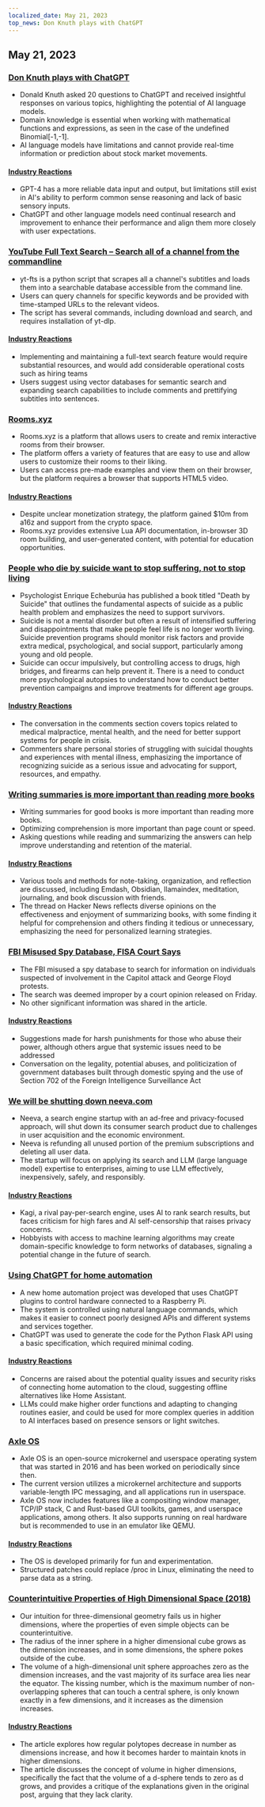 ```yaml
---
localized_date: May 21, 2023
top_news: Don Knuth plays with ChatGPT
---
```




## May 21, 2023

### [Don Knuth plays with ChatGPT](https://cs.stanford.edu/~knuth/chatGPT20.txt)

- Donald Knuth asked 20 questions to ChatGPT and received insightful responses on various topics, highlighting the potential of AI language models.
- Domain knowledge is essential when working with mathematical functions and expressions, as seen in the case of the undefined Binomial[-1,-1].
- AI language models have limitations and cannot provide real-time information or prediction about stock market movements.

#### [Industry Reactions](http://news.ycombinator.com/item?id=36012360)

- GPT-4 has a more reliable data input and output, but limitations still exist in AI's ability to perform common sense reasoning and lack of basic sensory inputs.
- ChatGPT and other language models need continual research and improvement to enhance their performance and align them more closely with user expectations.

### [YouTube Full Text Search – Search all of a channel from the commandline](https://github.com/NotJoeMartinez/yt-fts)

- yt-fts is a python script that scrapes all a channel's subtitles and loads them into a searchable database accessible from the command line.
- Users can query channels for specific keywords and be provided with time-stamped URLs to the relevant videos.
- The script has several commands, including download and search, and requires installation of yt-dlp.

#### [Industry Reactions](http://news.ycombinator.com/item?id=36009774)

- Implementing and maintaining a full-text search feature would require substantial resources, and would add considerable operational costs such as hiring teams
- Users suggest using vector databases for semantic search and expanding search capabilities to include comments and prettifying subtitles into sentences.

### [Rooms.xyz](https://rooms.xyz/)

- Rooms.xyz is a platform that allows users to create and remix interactive rooms from their browser.
- The platform offers a variety of features that are easy to use and allow users to customize their rooms to their liking.
- Users can access pre-made examples and view them on their browser, but the platform requires a browser that supports HTML5 video.

#### [Industry Reactions](http://news.ycombinator.com/item?id=36009430)

- Despite unclear monetization strategy, the platform gained $10m from a16z and support from the crypto space.
- Rooms.xyz provides extensive Lua API documentation, in-browser 3D room building, and user-generated content, with potential for education opportunities.

### [People who die by suicide want to stop suffering, not to stop living](https://english.elpais.com/science-tech/2023-05-20/psychologist-enrique-echeburua-people-who-die-by-suicide-want-to-stop-suffering-not-to-stop-living.html)

- Psychologist Enrique Echeburúa has published a book titled "Death by Suicide" that outlines the fundamental aspects of suicide as a public health problem and emphasizes the need to support survivors.
- Suicide is not a mental disorder but often a result of intensified suffering and disappointments that make people feel life is no longer worth living. Suicide prevention programs should monitor risk factors and provide extra medical, psychological, and social support, particularly among young and old people.
- Suicide can occur impulsively, but controlling access to drugs, high bridges, and firearms can help prevent it. There is a need to conduct more psychological autopsies to understand how to conduct better prevention campaigns and improve treatments for different age groups.

#### [Industry Reactions](http://news.ycombinator.com/item?id=36010975)

- The conversation in the comments section covers topics related to medical malpractice, mental health, and the need for better support systems for people in crisis.
- Commenters share personal stories of struggling with suicidal thoughts and experiences with mental illness, emphasizing the importance of recognizing suicide as a serious issue and advocating for support, resources, and empathy.

### [Writing summaries is more important than reading more books](https://www.andreasfragner.com/writing/writing-summaries)

- Writing summaries for good books is more important than reading more books.
- Optimizing comprehension is more important than page count or speed.
- Asking questions while reading and summarizing the answers can help improve understanding and retention of the material.

#### [Industry Reactions](http://news.ycombinator.com/item?id=36011599)

- Various tools and methods for note-taking, organization, and reflection are discussed, including Emdash, Obsidian, llamaindex, meditation, journaling, and book discussion with friends.
- The thread on Hacker News reflects diverse opinions on the effectiveness and enjoyment of summarizing books, with some finding it helpful for comprehension and others finding it tedious or unnecessary, emphasizing the need for personalized learning strategies.

### [FBI Misused Spy Database, FISA Court Says](https://www.wsj.com/articles/fbi-improperly-searched-spy-database-for-information-on-americans-court-says-2f12bcd)

- The FBI misused a spy database to search for information on individuals suspected of involvement in the Capitol attack and George Floyd protests.
- The search was deemed improper by a court opinion released on Friday.
- No other significant information was shared in the article.

#### [Industry Reactions](http://news.ycombinator.com/item?id=36011550)

- Suggestions made for harsh punishments for those who abuse their power, although others argue that systemic issues need to be addressed
- Conversation on the legality, potential abuses, and politicization of government databases built through domestic spying and the use of Section 702 of the Foreign Intelligence Surveillance Act

### [We will be shutting down neeva.com](https://neeva.com/blog/may-announcement)

- Neeva, a search engine startup with an ad-free and privacy-focused approach, will shut down its consumer search product due to challenges in user acquisition and the economic environment.
- Neeva is refunding all unused portion of the premium subscriptions and deleting all user data.
- The startup will focus on applying its search and LLM (large language model) expertise to enterprises, aiming to use LLM effectively, inexpensively, safely, and responsibly.

#### [Industry Reactions](http://news.ycombinator.com/item?id=36013783)

- Kagi, a rival pay-per-search engine, uses AI to rank search results, but faces criticism for high fares and AI self-censorship that raises privacy concerns.
- Hobbyists with access to machine learning algorithms may create domain-specific knowledge to form networks of databases, signaling a potential change in the future of search.

### [Using ChatGPT for home automation](https://www.atomic14.com/2023/05/14/is-this-the-future-of-home-automation.html)

- A new home automation project was developed that uses ChatGPT plugins to control hardware connected to a Raspberry Pi.
- The system is controlled using natural language commands, which makes it easier to connect poorly designed APIs and different systems and services together.
- ChatGPT was used to generate the code for the Python Flask API using a basic specification, which required minimal coding.

#### [Industry Reactions](http://news.ycombinator.com/item?id=36013571)

- Concerns are raised about the potential quality issues and security risks of connecting home automation to the cloud, suggesting offline alternatives like Home Assistant.
- LLMs could make higher order functions and adapting to changing routines easier, and could be used for more complex queries in addition to AI interfaces based on presence sensors or light switches.

### [Axle OS](https://axleos.com/)

- Axle OS is an open-source microkernel and userspace operating system that was started in 2016 and has been worked on periodically since then.
- The current version utilizes a microkernel architecture and supports variable-length IPC messaging, and all applications run in userspace.
- Axle OS now includes features like a compositing window manager, TCP/IP stack, C and Rust-based GUI toolkits, games, and userspace applications, among others. It also supports running on real hardware but is recommended to use in an emulator like QEMU.

#### [Industry Reactions](http://news.ycombinator.com/item?id=36008526)

- The OS is developed primarily for fun and experimentation.
- Structured patches could replace /proc in Linux, eliminating the need to parse data as a string.

### [Counterintuitive Properties of High Dimensional Space (2018)](https://marckhoury.github.io/blog/counterintuitive-properties-of-high-dimensional-space/)

- Our intuition for three-dimensional geometry fails us in higher dimensions, where the properties of even simple objects can be counterintuitive.
- The radius of the inner sphere in a higher dimensional cube grows as the dimension increases, and in some dimensions, the sphere pokes outside of the cube.
- The volume of a high-dimensional unit sphere approaches zero as the dimension increases, and the vast majority of its surface area lies near the equator. The kissing number, which is the maximum number of non-overlapping spheres that can touch a central sphere, is only known exactly in a few dimensions, and it increases as the dimension increases.

#### [Industry Reactions](http://news.ycombinator.com/item?id=36009667)

- The article explores how regular polytopes decrease in number as dimensions increase, and how it becomes harder to maintain knots in higher dimensions.
- The article discusses the concept of volume in higher dimensions, specifically the fact that the volume of a d-sphere tends to zero as d grows, and provides a critique of the explanations given in the original post, arguing that they lack clarity.

</Steps>
